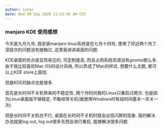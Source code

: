 ```yaml
---
author: lunar
date: Wed 09 Sep 2020 11:53:00 AM CST
---
```


### manjaro KDE 使用感想

今天是九月九号, 我安装manjaro linux系统是在七月十四号, 使用了将近两个月了. 深层次的问题没有接触过, 这里我讲讲桌面的问题.

KDE桌面的优点是显而易见的, 可定制度高, 而且占用系统资源没有gnome那么多. 由于我比较喜欢Mac OS的设计风格, 所以弄成了Mac的样式. 想要什么主题, 都可以上KDE store上面找. 

但是KDE的缺点也是很多.

首先是长时间不关机带来的不稳定性, 两个月时间我的Linux只重启过两次. 也是因为Linux桌面版不够稳定, 不敢经常关机(我使用Windows时有段时间基本一天关一次).

但是长时间不关机也不行, 桌面在长时间不关机时就会出现闪屏的现象. 我的解决办法就是log out, log out很多东西会进行重启, 能够解决很多问题.


